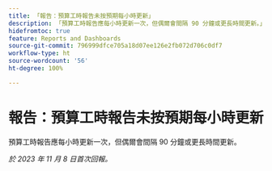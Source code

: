 ```yaml
---
title: 「報告：預算工時報告未按預期每小時更新」
description: 「預算工時報告應每小時更新一次，但偶爾會間隔 90 分鐘或更長時間更新。」
hidefromtoc: true
feature: Reports and Dashboards
source-git-commit: 796999dfce705a18d07ee126e2fb072d706c0df7
workflow-type: ht
source-wordcount: '56'
ht-degree: 100%

---
```



# 報告：預算工時報告未按預期每小時更新

預算工時報告應每小時更新一次，但偶爾會間隔 90 分鐘或更長時間更新。

_於 2023 年 11 月 8 日首次回報。_

